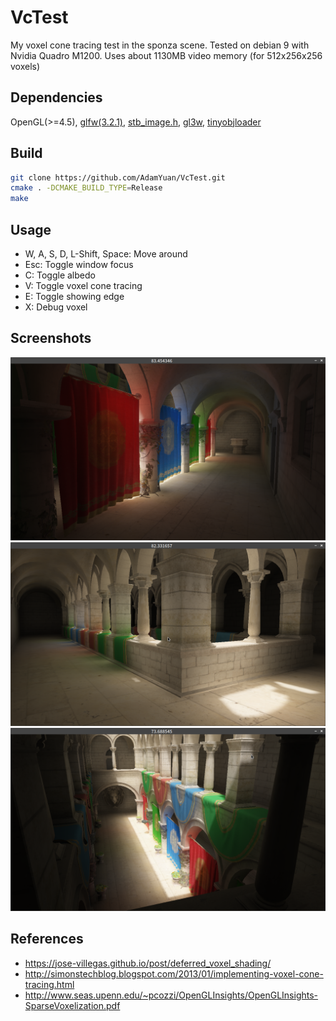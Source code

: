 # VcTest
My voxel cone tracing test in the sponza scene. Tested on debian 9 with Nvidia Quadro M1200. Uses about 1130MB video memory (for 512x256x256 voxels)
## Dependencies
OpenGL(>=4.5), [glfw(3.2.1)](http://www.glfw.org/), [stb_image.h](https://github.com/nothings/stb), [gl3w](https://github.com/skaslev/gl3w), [tinyobjloader](https://github.com/syoyo/tinyobjloader)
## Build
```bash
git clone https://github.com/AdamYuan/VcTest.git
cmake . -DCMAKE_BUILD_TYPE=Release
make
```
## Usage
* W, A, S, D, L-Shift, Space: Move around
* Esc: Toggle window focus
* C: Toggle albedo
* V: Toggle voxel cone tracing
* E: Toggle showing edge 
* X: Debug voxel
## Screenshots
![alt text](https://raw.githubusercontent.com/AdamYuan/VcTest/master/screenshots/1.png)
![alt text](https://raw.githubusercontent.com/AdamYuan/VcTest/master/screenshots/2.png)
![alt text](https://raw.githubusercontent.com/AdamYuan/VcTest/master/screenshots/3.png)
## References
* https://jose-villegas.github.io/post/deferred_voxel_shading/
* http://simonstechblog.blogspot.com/2013/01/implementing-voxel-cone-tracing.html
* http://www.seas.upenn.edu/~pcozzi/OpenGLInsights/OpenGLInsights-SparseVoxelization.pdf
